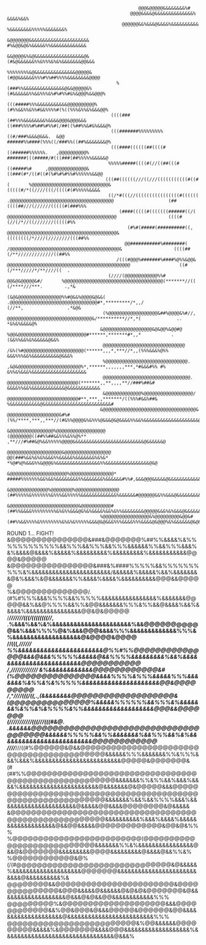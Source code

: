                                                                                                                                                                                                         
                                                                                                                                                                                                        
                                                                                                                                                                                                        
                                                                                                                                                                                                        
                                                    @@@&@@@@@&&&&&&&&%#                                                                                                                                 
                                                 @@@@&&&&@&&&&&&&&&&&&&&%                                                                                 &&&&%&&%                                      
                                              @@@@@@&&%&&&@&&&&%&&&&&&&&&&                                                                         %&&&&&&&&%%%%%&&&&&&&%                               
                                             &@@@@@@@&&&&&&&&&&&&&&&&&&&&&&                                                                    #%&@@&@&%&&&&&%%&&&&&&&&&&&&&                            
                                             &&@@@@&%&@&&&&&&&&&&&&&&&&&&@&                                                                   (#&@&&&&&&%%&%%%&%&%&&&&&&&@@&&&                          
                                            %%%%%%%%&@&&&&&&&&&&&&&&&@@@@@&                                                                  (#@@&&&&&&%%%#%%##%%%%&&&&&&&&@@@@                         
                                            %(###%%&&&&&&&&&&&&&&&@&&@@@@@&%                                                                (#&&&&&&%%&&%%%&%#%#%%#&%&@@@%&&@@@%                        
                                           (((#####%%%&&&&&&&&&&&@@@@@@@@@@%                                                               (#%%&&%%&%%#&&%%%%#(%((%%%&%%&%&&&@@%                        
                                          ((((###(##%%%&&&&&&&&%&&&&@@@&@@@&&&                                                            ((###%%%%#%##%#%%#(/##((%##%%&#&%&&&@%                        
                                          (((#######%%%%%%%%%((#/###%&&&@&&&.  &@@                                                        ######%%####(%%%((/###%%((##%&&&&&&&@%                        
                                          (((####((((((##((((#((######%%%%%%.   ,@@@@@@@@@@%                                              #######(((#####/#(((###(##%%%%%&&&&&@                         
                                         %%%%%#####((((#(//((##(((#((#####%#     ,@@@@@@@@@@@@@@&                                          ((###(#*/((#((#(%#%#%#%%#%%%%%%&&@@                          
                                        (((##((((((///((///(((((((((((#((#(       %@@@@@@@@@@@@@@@@@@@@@@@@@@@@&                            (((((#/*((////(((/((((#(#%%%%%&&&&                          
                                         ((/*#(((//((((((((((((((((#((((((        .@@@@@@@@@@@@@@@@@@@@@@@@@@@@@@@@@@@@@@                    (##((((##///(//////(((((#(###%%%                           
                                             (####(((((#(((((((######((/(          @@@@@@@@@@@@@@@@@@@@@@@@@@@@@@@@@@@@@@@@                   ((((#(//(/*//((///////(((((#%%                            
                                                (#%#(#####(##########((,           @@@@@@@@@@@@@@@@@@@@@@@@@@@@@@@@@@@@@@@@&                   ((((((((/*////(////////(((##%%                           
                                               @@###########%########(             /@@@@@@@@@@@@@@@@@@@@@@@@@@@@@@@@@@@@@@@@&                   ((((##(/**/////////////((##%%                           
                                            /(((#@@@%#######%####%@%%&@@&           @@@@@@@@@@@@@@@@@@@@@@@@@@@@@@@@@@@@@@@@@@@@@                  ((#(/***/////*/**////((  .                           
                                         (////(@@@@@@@@@@@@%%#  @@&@&@@@@@&#/       %@@@@@@@@@@@@@@@@@@@@@@@@@@@@@@@@@@@@(*******//((                 (/****///***.        .,*&                         
                                        (&@&@@@@@@@@@@@@@@@@%%#@&&%@@@@&@&&(        .@@@@@@@@@@@@@@@@@@@@@@@@@@@@@@@@#*,*********/*,,/               (//**,                .*&@&                        
                                       (%@@@@@@@@@@@@@@@@@@&##%@@@@&%#//,            @@@@@@@@@@@@@@@@@@@@@@@@@@@@@@@&/**********//*,*(             ..                 *&%&%&&&&@%                       
                                      &@@@@@@@@@@@@@@@@@@&@&@@%&@@#@                 %@@&@@@@@@@@@@@@@@@@@@@@@@@@@#******,*******#*,,*           .              (&&%%&&%&%&&&&&@&&%                     
                                       @@@@@@@@@@@@@@@@@@@@@@@@@@@@@@                /&%(%#@@@@@@@@@@@@@@@@@@@@@@(******,,,*,***//*,,(%%%&&&%@%%            &&&%%%&&%&&&&&&&&&&@&&&%                    
                                       %@@@@@@@@@@@@@@@@@@@@@@@@@@@@@@.              ,&@&@@@@@@@@@@@@@@@@@@@@@@@%*,******,,,,,,,***,*#&&&#%% #%         &%%&%&&&%&&&&&&&&&&&&&&&&&&&&                   
                                       @@@@@@@@@@@@@@@@@@@@@@@@@@@@@@@@.               @@@@@@@@@@@@@@@@@@@@@@@@@@(*******,,**,,,,**//###%##&#       &&&&%%&&%&&&&&&&&&&&&@&&&&&&&&&&&&                  
                                       &@@@@@@@@@@@@@%@@@@@@@@@@@@@@@@@@/              @@@@@@@@@@@@@@@@@@@@@@@@@@#**,***,,*******/((%%%#&&%##&  %&&&&&&&&&&&@&&&&&&&&&&&&&&&&&&&&&&&&&#                 
                                      &@@@@@@@@@@@@@@@@@@@@@@@@@@@@@@@@@@&              @@@@@@@@@@@@@@@@@@@&#%#(%%/****,***,,***//(#&%%@@@@&%&%%%@&&&@&@&&&&%%&&%&&&&&&&&&&&&&&&&&&&&@%                 
                                       &@@@@@@@@@@@@@@@@%@@@@@@@@@@@@@@@@@@             (@@@@@@@@((##%%##&&%%%&%%@%**       ,**///#%##&@%&&%%%%%@@@@&&&&&&&&&&&&&&&&&&&&&&&&&&@&&&&&&@                  
                                      @@@@@@@@@@@@@@@@@@@@&@@@@@@@@@@@@@@@@@             @@(###%&&%&%&%&&&%%&&&&&%&&&&&&&%&%&* *%@#%@%&&&%%&@@@&%&&&&&&&&&&&&&&&&%%&&&&&&&&&&&&&&&&@&@                  
                                      &@@@@@@@@@@@@@@@@@@@@@%@@@@@@@@@@@@@@@@*        #####%%%%%%%&&%&&%&&&&&&&&%%&&&&&&&%&&&&&&#%%#,&&&@@@&&&&&@&&&&&&&&&&&&&&&&&&&&%&&&&&&&&@&&&&&&@(                 
                                      &@@@@@@@@@@@@@@%@@@@@@@@%@@@@@@@@@@@@@@@@  (##%%%%%&%%%%%%%&%%%&&%%%%%&&&&&&&&&&&&&%&&&&&&#@@@@@@&&%%&&&@&&&&&&&&&&&&&&&&&&&&&%&%%&&&&&&&&&@&@@&                  
                                      &@@@@@@@@@@@@@@@@@@@@@@@@@&@@@@@@@@@@@#(##%%&&&&%%%%%%%%%&%&%%&&&@&%&%&&&&%&&%&%%&&&&&&&&@@@@@&&&%&%&&&@&&&&&&&&&&&&%&%&%&&&&&&&&%&&&&@@&@@@@@@                   
                                      %@@@@@@@@@@@@@@@@@&%@@@@@@@@@&@@&#(##%%&&%%%%&%%%%%%%%&%&%&%%%%%&&&@&@&&&%%%&&&&%%%&&&&@&@@@%&%&&&&&&@&@&%%&&&&&&&&&&%&&&&%&&&&&&&&&&@&@@@&@@@@                   
                                       
ROUND 1... FIGHT!                                      
                                       &@@@@@@@@@@@@@@@&###&@@@@@@@%##%%&&&&%&%%%%%%%%%%%%&&%%%&&%%%&&%%%&&&&&&%%&&%%%&&&%&%&&&&@&&&&%&&&&&%&&&&&&&&&%&&&&&&&&&%&&&&&&&&&&&@@@@&@@@@@                   
                                       &@@@@@@@@@@@@@@@@&###&%####%%%%%&&%%%%%%%%%%&%&&&&&&&&&&&&&&&&&&&&&&&/&&&&&&%&&&&&%&&%&&&&&&&&@&%&&&%&@&&&&&&&%%&&&&%&&&&%&&&&&&&&&&@@@&&@@@@@                   
                                       %&@@@@@@@@@@@@@@/. (#%#%%%&&&%%%%&&%%%%%&&&&&&&&&&&&&&&&%&&&&&&&@@@@@&&%&&@%%%%&&%%&@@&&&&&&&%%%&%%&&@&&&&%&&%&&&&&%&&&&&&&&&&&&&&&&@@&@&@@@@@                   
                        /******//*/////(((/((((((((//***,   .%&&&%&&%&%&&&&&&&&&&&&&&&&&&&&&&%&&@@@@@@@@@@@&&%&&&%%%%@&%&&&@@@&&&&%%%&&&&&&&&&&&&&%%%&%&&&&&&&&&&&&&&&&&&&@&@@@@&@@@@                   
                    //(((*****,***************/////*****/**   %%&&&&&&&&&&&&&&&&&&&&&&&@%%#%%@@@@@@@@@@@@@@@&&&@&&&%%%%%&&&&&@&&%%%%&&&&&&&&&%&&%&&&&&&&&&&&&&&&&&&&&&&&&@@@@@@@@@@@                    
                   /*******,***************/////////*////***   &%&&&&&&&&&&&&@@@@@@@@@@@@&#(%@@@@@@@@@@@@@@@&&&&%%%%&%%%&&&&&%%%&&&&&&&%&%%&%&%%%%%&&&&&&&&&&&&&&&&&&&&&@@&@@@@@@@@@                    
                    /*,***************************////(((/((,.,(&&&&&&&&@@@@@@@@@@@@@@@@@@@&(@@@@@@@@@@@@@@@%&&&&&%%%%%%&&%%%&%&&&&&&&%&%%&%&%%%%&%%&&&&&&&&&&&&&&&&&&&@@@&&@@@@@@@                     
                      (/**///*/**//////(((/********//(((#&@.   .&&&&&&@@@@@@@@@@@@@@@@@@@@@@@@@@@@@@@@@@@@@@&&&&&&%%%%%&&%%&&&&&&&%&&%%%&&%&%&&&&&&&&&&&&&&&&&&&&&&&&&@@@@@@@@@@@@                      
                                         /*/*//***///((#%@@@@@@&@&&@@@@@@@@@@@@@@@@@@@@@@@@@@@@@@@@@@@@@@@@@@&&&&&&%%%&&&&&&&%%&%%%&&&%&&&%&&&&&&&&&&&&&&&&&&&&&&&&&@@@@@&@@@@@@@&                      
                                                (#(##%%@@@@@@@@@@@@@@@@@@@@@@@@@@@@@@@@@@@@@@@@@@@@@@@@@@@@@@&&&&&&&%%&%%&&%&&&%&&&&%&&&&&&&&&&&&&&&&&&&&&&&@&&&&&&&@&@@@@@&&&@@@@@                     
                                                     @@@@@@@@@@@@@@@@@@@@@@@@@@@@@@@@@@@@@@@@@@@@@@@@@@@@@@@@&&&&&&&%&&%&&%%%%&&&%&&&&&&&&&&&&&&&&&&&&&&@&&&&&@@&&&&@@@@@@@@&@&&&&&                     
                                                      &@@@@@@@@@@@@@@@@@@@@@@@@@@@@@@@@@@@@@@@@@@@@@@@@@@@@@@@&&&&&&&&&&%&&&%&&&&%&&&&&&&&&&&&&&&&&&&@&&@@&&&&&@@@@@@@@@@@@@&@@&@&%%%                   
                                                        %@@@@@@@@@@@@@@@@@@@@@@@@@(@@@@@@@@@@@@@@@@@@@@@@@@@@@&&&&&&&%%&%&&&&&&&&&&&&&&&&@&&@&@@@@@@@&&&&&&&&&@@@@&&&&&&&&&@&&&&@&&%%&%                 
                                                           %@@@@@@@@@@@@&@%(/(#@@@@@@@@@@@@@@@@@@@@@@@@@@@@@@&@&&&&&%&&&&&&&&&&&&&&&&&&&&@@@@@@@&&&&&&&&&&&&&&&&&&&&&&&&&&&@&&&&&&&&&&%&                
                                                             @@@@@@@@&&@@@@@@@@@@@@@@@@@@@@@@@&@@@@@@@@@@@@@@&@@@&&&&&@&&&&&&@&@&@&@@@@@@@&@&&&&&&&&&&&&&&&&&&&@&&&@&@&&@@&&&&&&&&&&&&%%%               
                                                              @@@@@@@@@%&@@@@@@@@@@@@@@@@@@@@&&&@@@@@@@@@@@@&&%@@&@@@&@&&&@@@@@&@@@@@@&@@&&&&&&&&&&&&&&&&&&&&@&&&&&&&&&&&&&&&&&&&&&&&&&%%%              
                                                               @@@@@@@@@@@@@@@@@@@@@@@@@&%@@&&&&&&@@@@@@@@@&&&&&%&@@@@@@@&&&&@@@&&&&&&&&&&&&&&&&&&&%&&&&&&&&&&&&&&&&&&&&&&&&&&&&&&&&@&&&%               

